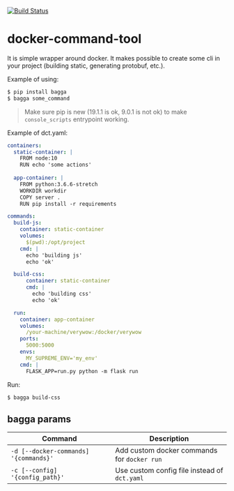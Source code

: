 [![Build Status](https://travis-ci.com/kai25/docker-command-tool.svg?branch=master)](https://travis-ci.com/kai25/docker-command-tool)

# docker-command-tool
It is simple wrapper around docker.
It makes possible to create some cli in your project (building static, generating protobuf, etc.).

Example of using:
```sh
$ pip install bagga
$ bagga some_command
```


> Make sure pip is new (19.1.1 is ok, 9.0.1 is not ok) to make `console_scripts` entrypoint working.


Example of dct.yaml:

```yaml
containers:
  static-container: |
    FROM node:10
    RUN echo 'some actions'
    
  app-container: |
    FROM python:3.6.6-stretch
    WORKDIR workdir
    COPY server .
    RUN pip install -r requirements

commands:
  build-js:
    container: static-container
    volumes:
      $(pwd):/opt/project
    cmd: |
      echo 'building js'
      echo 'ok'

  build-css:
      container: static-container
      cmd: |
        echo 'building css'
        echo 'ok'

  run:
    container: app-container
    volumes:
      /your-machine/verywow:/docker/verywow
    ports:
      5000:5000
    envs:
      MY_SUPREME_ENV='my_env'
    cmd: |
      FLASK_APP=run.py python -m flask run
```

Run:
```sh
$ bagga build-css
```

## bagga params
Command | Description
------- | -----------
`-d [--docker-commands] '{commands}'` | Add custom docker commands for `docker run`
`-c [--config] '{config_path}'` | Use custom config file instead of `dct.yaml`
